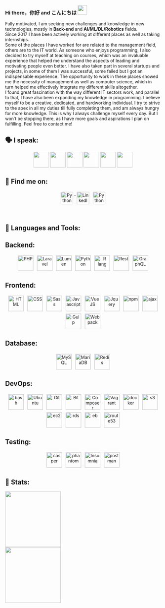 ### Hi there，你好 and こんにちは <img src="https://raw.githubusercontent.com/MartinHeinz/MartinHeinz/master/wave.gif" width="30px">

  Fully motivated, I am seeking new challenges and knowledge in new technologies, mostly in <b>Back-end</b> and <b>AI/ML/DL/Robotics</b> fields.
<br>
  Since 2017 I have been actively working at different places as well as taking internships.
  <br>
  Some of the places I have worked for are related to the management field, others are to the IT world. As someone who enjoys programming, I also decided to try myself at teaching on courses, which was an invaluable experience that helped me understand the aspects of leading and motivating people even better. I have also taken part in several startups and projects, in some of them I was successful, some failed but I got an indispensable experience. The opportunity to work in these places showed me the necessity of management as well as computer science, which in turn helped me effectively integrate my different skills altogether.
  <br>
  I found great fascination with the way different IT sectors work, and parallel to that, I have also been expanding my knowledge in programming. I believe myself to be a creative, dedicated, and hardworking individual. I try to strive to the apex in all my duties till fully completing them, and am always hungry for more knowledge. This is why I always challenge myself every day. But I won’t be stopping there, as I have more goals and aspirations I plan on fulfilling.
Feel free to contact me! 

## 🗣 I speak:
<p align="center">
    <img height="50" src="https://www.flaticon.com/svg/vstatic/svg/164/164905.svg?token=exp=1616865284~hmac=977c1bc4b3c3215785dbafa931903bf2">
    <img height="50" src="https://www.flaticon.com/svg/vstatic/svg/168/168112.svg?token=exp=1616865137~hmac=64532ba28762468fdf75cfc6915ea098">
    <img height="50" src="https://www.flaticon.com/svg/vstatic/svg/168/168172.svg?token=exp=1616865134~hmac=53e650b4208dbee11cbf2deeba7ffc38">
    <img height="50" src="https://www.flaticon.com/svg/vstatic/svg/168/168164.svg?token=exp=1616865143~hmac=4f73ce3ebe9fcee423f7c27f13e34bbb">
    <img height="50" src="https://www.flaticon.com/svg/vstatic/svg/164/164938.svg?token=exp=1616865139~hmac=dbbdd93a08aa1eaa191da373c83030c7">
    <img height="50" src="https://www.flaticon.com/svg/vstatic/svg/168/168038.svg?token=exp=1616865147~hmac=68a5fd5501354bc2e438d5d189e530fd">
</p>
  

## 🔎 Find me on:
<p align="center">
 <a href="https://github.com/GaoFan98" target="_blank" rel="noopener noreferrer"> <img src="https://www.flaticon.com/svg/vstatic/svg/38/38401.svg?token=exp=1616865556~hmac=f541f87e6dbb6604d0a366f40c81fa3a" alt="Python" height="40" style="vertical-align:top; margin:4px"> </a>
 <a href="https://www.linkedin.com/in/vagif-aghayev-270298/" target="_blank" rel="noopener noreferrer"> <img src="https://www.flaticon.com/svg/vstatic/svg/124/124011.svg?token=exp=1616865458~hmac=53eca74e0ebf11e258fa438268e03530" alt="LinkedIn" height="40" style="vertical-align:top; margin:4px"></a>
 <a href="mailto:vagifaghayev270298@gmail.com"> <img src="https://www.flaticon.com/svg/vstatic/svg/281/281769.svg?token=exp=1616865612~hmac=9dd28ea25046e69856dffb6be7efafd4" alt="Python" height="40" style="vertical-align:top; margin:4px"></a>
</p>

<br/>

## 🔧 Languages and Tools:

## Backend:
<p align="center"> 
<img src="https://cdn3.iconfinder.com/data/icons/popular-services-brands/512/php-256.png" alt="PHP" height="50" style="vertical-align:top; margin:4px">
<img src="https://cdn3.iconfinder.com/data/icons/popular-services-brands/512/laravel-256.png" alt="Laravel" height="50" style="vertical-align:top; margin:4px">
<img src="https://cms-assets.tutsplus.com/uploads/users/433/posts/23928/preview_image/Untitled.png" alt="Lumen" height="50" style="vertical-align:top; margin:4px">
<img src="https://cdn4.iconfinder.com/data/icons/logos-and-brands/512/267_Python_logo-256.png" alt="Python" height="50" style="vertical-align:top; margin:4px">
<img src="https://cdn3.iconfinder.com/data/icons/logos-and-brands-adobe/512/285_R_Project-256.png" alt="R lang" height="50" style="vertical-align:top; margin:4px">
  
<img src="https://sileotech.com/wp-content/uploads/2018/03/DZYq1NzU0AEn12e.jpg" alt="Rest" height="50" style="vertical-align:top; margin:4px">
<img src="https://cdn4.iconfinder.com/data/icons/logos-brands-5/24/graphql-512.png" alt="GraphQL" height="50" style="vertical-align:top; margin:4px">
</p>

## Frontend:
<p align="center">
<img src="https://cdn1.iconfinder.com/data/icons/logotypes/32/badge-html-5-256.png" alt="HTML" height="50" style="vertical-align:top; margin:4px">
<img src="https://cdn1.iconfinder.com/data/icons/logotypes/32/badge-css-3-256.png" alt="CSS" height="50" style="vertical-align:top; margin:4px">
<img src="https://cdn4.iconfinder.com/data/icons/logos-and-brands/512/288_Sass_logo-256.png" alt="Sass" height="50" style="vertical-align:top; margin:4px">
<img src="https://cdn2.iconfinder.com/data/icons/designer-skills/128/code-programming-javascript-software-develop-command-language-256.png" alt="Javascript" height="50" style="vertical-align:top; margin:4px">
<img src="https://cdn4.iconfinder.com/data/icons/logos-and-brands/512/367_Vuejs_logo-256.png" alt="VueJS" height="50" style="vertical-align:top; margin:4px">
<img src="https://cdn4.iconfinder.com/data/icons/scripting-and-programming-languages/512/JQuery_logo-256.png" alt="Jquery" height="50" style="vertical-align:top; margin:4px">
<img src="https://cdn4.iconfinder.com/data/icons/logos-brands-5/24/npm-256.png" alt="npm" height="50" style="vertical-align:top; margin:4px">
<img src="https://lh3.googleusercontent.com/proxy/tGYXySjKeVtdyj35DzeGjrdc-V7_vtSpkQrHutp72mLeC_qdFxDEI4jV5uGJ80wecR2mApkY0e4YrXc" alt="ajax" height="50" style="vertical-align:top; margin:4px">
<img src="https://cdn4.iconfinder.com/data/icons/logos-brands-5/24/gulp-256.png" alt="Gulp" height="50" style="vertical-align:top; margin:4px">
<img src="https://raw.githubusercontent.com/webpack/media/master/logo/icon-square-big.png" alt="Webpack" height="50" style="vertical-align:top; margin:4px">
  
</p>

## Database:
<p align="center">
<img src="https://cdn4.iconfinder.com/data/icons/logos-3/181/MySQL-256.png" alt="MySQL" height="50" style="vertical-align:top; margin:4px">
<img src="https://www.vectorlogo.zone/logos/mariadb/mariadb-ar21.svg" alt="MariaDB" height="50" style="vertical-align:top; margin:4px">
<img src="https://cdn4.iconfinder.com/data/icons/redis-2/1451/Untitled-2-256.png" alt="Redis" height="50" style="vertical-align:top; margin:4px">
</p>

## DevOps:
<p align="center">
<img src="https://cdn0.iconfinder.com/data/icons/small-n-flat/24/678068-terminal-256.png" alt="bash" height="50" style="vertical-align:top; margin:4px">
<img src="https://cdn4.iconfinder.com/data/icons/logos-and-brands/512/348_Ubuntu_logo-256.png" alt="Ubuntu" height="50" style="vertical-align:top; margin:4px">
<img src="https://cdn0.iconfinder.com/data/icons/social-network-9/50/29-256.png" alt="Git" height="50" style="vertical-align:top; margin:4px">
<img src="https://cdn3.iconfinder.com/data/icons/popular-services-brands/512/bitbucket-256.png" alt="Bit" height="50" style="vertical-align:top; margin:4px">
<img src="https://cdn.iconscout.com/icon/free/png-256/composer-285363.png" alt="Composer" height="50" style="vertical-align:top; margin:4px">
<img src="https://cdn4.iconfinder.com/data/icons/logos-brands-5/24/vagrant-256.png" alt="Vagrant" height="50" style="vertical-align:top; margin:4px">
<img src="https://cdn3.iconfinder.com/data/icons/logos-and-brands-adobe/512/97_Docker-256.png" alt="docker" height="50" style="vertical-align:top; margin:4px">
<img src="https://cdn2.iconfinder.com/data/icons/amazon-aws-stencils/100/Storage__Content_Delivery_Amazon_S3-256.png" alt="s3" height="50" style="vertical-align:top; margin:4px">
<img src="https://cdn2.iconfinder.com/data/icons/amazon-aws-stencils/100/Compute__Networking_copy_Amazon_EC2---256.png"  alt="ec2" height="50" style="vertical-align:top; margin:4px">
<img src="https://cdn2.iconfinder.com/data/icons/amazon-aws-stencils/100/Database_copy_Amazon_RDS-256.png" alt="rds" height="50" style="vertical-align:top; margin:4px">
<img src="https://cdn2.iconfinder.com/data/icons/amazon-aws-stencils/100/Deployment__Management_copy_Elastic_Beanstalk-256.png" alt="eb" height="50" style="vertical-align:top; margin:4px">
<img src="https://cdn2.iconfinder.com/data/icons/amazon-aws-stencils/100/Compute__Networking_copy_Amazon_Route_53-256.png" alt="route53" height="50" style="vertical-align:top; margin:4px">
</p>

## Testing:
<p align="center">
<img src="https://www.drupal.org/files/styles/grid-3-2x/public/project-images/Selection_004_1.png?itok=8_C0Hy4R" alt="casper" height="50" style="vertical-align:top; margin:4px">
<img src="https://iradul.gallerycdn.vsassets.io/extensions/iradul/debugger-for-phantomjs/0.1.1/1476808152131/Microsoft.VisualStudio.Services.Icons.Default" alt="phantom" height="50" style="vertical-align:top; margin:4px">
<img src="https://encrypted-tbn0.gstatic.com/images?q=tbn:ANd9GcQCcSQCXNX5ajYJ4poNmfD2nYJ6iN_EdKQjNA&usqp=CAU" alt="Insomnia" height="50" style="vertical-align:top; margin:4px">
<img src="https://miro.medium.com/max/512/1*fVBL9mtLJmHIH6YpU7WvHQ.png" alt="postman" height="50" style="vertical-align:top; margin:4px">
</p>



  

## 💯 Stats:
<div class = "row">
    <div class="col-6">
           <img height="180em" src="https://github-readme-stats.vercel.app/api?username=GaoFan98&show_icons=true&hide_border=true&&count_private=true&include_all_commits=true&theme=dracula" />
      </div>
  <div class ="col-6">
               
<img height="180em" src="https://github-readme-stats.vercel.app/api/top-langs/?username=GaoFan98&hide=html,blade&langs_count=8&layout=compact&theme=dracula" />

  </div>
</div>

